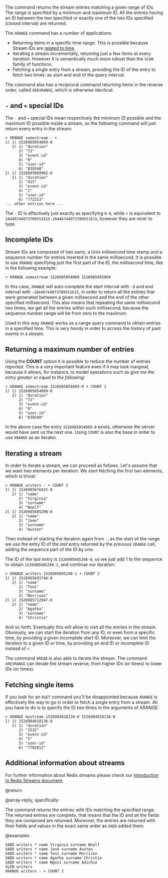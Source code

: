 The command returns the stream entries matching a given range of IDs. The range
is specified by a minimum and maximum ID. All the entries having an ID between
the two specified or exactly one of the two IDs specified (closed interval) are
returned.

The `XRANGE` command has a number of applications:

- Returning items in a specific time range. This is possible because Stream IDs
  are [related to time](/topics/streams-intro).
- Iterating a stream incrementally, returning just a few items at every
  iteration. However it is semantically much more robust than the `SCAN` family
  of functions.
- Fetching a single entry from a stream, providing the ID of the entry to fetch
  two times: as start and end of the query interval.

The command also has a reciprocal command returning items in the reverse order,
called `XREVRANGE`, which is otherwise identical.

## `-` and `+` special IDs

The `-` and `+` special IDs mean respectively the minimum ID possible and the
maximum ID possible inside a stream, so the following command will just return
every entry in the stream:

```
> XRANGE somestream - +
1) 1) 1526985054069-0
   2) 1) "duration"
      2) "72"
      3) "event-id"
      4) "9"
      5) "user-id"
      6) "839248"
2) 1) 1526985069902-0
   2) 1) "duration"
      2) "415"
      3) "event-id"
      4) "2"
      5) "user-id"
      6) "772213"
... other entries here ...
```

The `-` ID is effectively just exactly as specifying `0-0`, while `+` is
equivalent to `18446744073709551615-18446744073709551615`, however they are
nicer to type.

## Incomplete IDs

Stream IDs are composed of two parts, a Unix millisecond time stamp and a
sequence number for entries inserted in the same millisecond. It is possible to
use `XRANGE` specifying just the first part of the ID, the millisecond time,
like in the following example:

```
> XRANGE somestream 1526985054069 1526985055069
```

In this case, `XRANGE` will auto-complete the start interval with `-0` and end
interval with `-18446744073709551615`, in order to return all the entries that
were generated between a given millisecond and the end of the other specified
millisecond. This also means that repeating the same millisecond two times, we
get all the entries within such millisecond, because the sequence number range
will be from zero to the maximum.

Used in this way `XRANGE` works as a range query command to obtain entries in a
specified time. This is very handy in order to access the history of past events
in a stream.

## Returning a maximum number of entries

Using the **COUNT** option it is possible to reduce the number of entries
reported. This is a very important feature even if it may look marginal, because
it allows, for instance, to model operations such as _give me the entry greater
or equal to the following_:

```
> XRANGE somestream 1526985054069-0 + COUNT 1
1) 1) 1526985054069-0
   2) 1) "duration"
      2) "72"
      3) "event-id"
      4) "9"
      5) "user-id"
      6) "839248"
```

In the above case the entry `1526985054069-0` exists, otherwise the server would
have sent us the next one. Using `COUNT` is also the base in order to use
`XRANGE` as an iterator.

## Iterating a stream

In order to iterate a stream, we can proceed as follows. Let's assume that we
want two elements per iteration. We start fetching the first two elements, which
is trivial:

```
> XRANGE writers - + COUNT 2
1) 1) 1526985676425-0
   2) 1) "name"
      2) "Virginia"
      3) "surname"
      4) "Woolf"
2) 1) 1526985685298-0
   2) 1) "name"
      2) "Jane"
      3) "surname"
      4) "Austen"
```

Then instead of starting the iteration again from `-`, as the start of the range
we use the entry ID of the _last_ entry returned by the previous `XRANGE` call,
adding the sequence part of the ID by one.

The ID of the last entry is `1526985685298-0`, so we just add 1 to the sequence
to obtain `1526985685298-1`, and continue our iteration:

```
> XRANGE writers 1526985685298-1 + COUNT 2
1) 1) 1526985691746-0
   2) 1) "name"
      2) "Toni"
      3) "surname"
      4) "Morrison"
2) 1) 1526985712947-0
   2) 1) "name"
      2) "Agatha"
      3) "surname"
      4) "Christie"
```

And so forth. Eventually this will allow to visit all the entries in the stream.
Obviously, we can start the iteration from any ID, or even from a specific time,
by providing a given incomplete start ID. Moreover, we can limit the iteration
to a given ID or time, by providing an end ID or incomplete ID instead of `+`.

The command `XREAD` is also able to iterate the stream. The command `XREVRANGE`
can iterate the stream reverse, from higher IDs (or times) to lower IDs (or
times).

## Fetching single items

If you look for an `XGET` command you'll be disappointed because `XRANGE` is
effectively the way to go in order to fetch a single entry from a stream. All
you have to do is to specify the ID two times in the arguments of XRANGE:

```
> XRANGE mystream 1526984818136-0 1526984818136-0
1) 1) 1526984818136-0
   2) 1) "duration"
      2) "1532"
      3) "event-id"
      4) "5"
      5) "user-id"
      6) "7782813"
```

## Additional information about streams

For further information about Redis streams please check our
[introduction to Redis Streams document](/topics/streams-intro).

@return

@array-reply, specifically:

The command returns the entries with IDs matching the specified range. The
returned entries are complete, that means that the ID and all the fields they
are composed are returned. Moreover, the entries are returned with their fields
and values in the exact same order as `XADD` added them.

@examples

```cli
XADD writers * name Virginia surname Woolf
XADD writers * name Jane surname Austen
XADD writers * name Toni surname Morrison
XADD writers * name Agatha surname Christie
XADD writers * name Ngozi surname Adichie
XLEN writers
XRANGE writers - + COUNT 2
```
